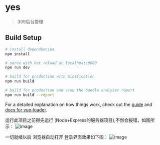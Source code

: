 # yes

> 309后台管理

## Build Setup

``` bash
# install dependencies
npm install

# serve with hot reload at localhost:8080
npm run dev

# build for production with minification
npm run build

# build for production and view the bundle analyzer report
npm run build --report
```

For a detailed explanation on how things work, check out the [guide](http://vuejs-templates.github.io/webpack/) and [docs for vue-loader](http://vuejs.github.io/vue-loader).

运行此项目之前得先运行 (Node+Express的服务器项目),不然会报错，如图所示：
![image](https://github.com/tzy13755126023/309-Admin/blob/master/img-folder/NoServer.png)


一切就绪以后  浏览器自动打开   登录界面效果如下图：
![image](https://github.com/tzy13755126023/309-Admin/blob/master/img-floder/login.png)
